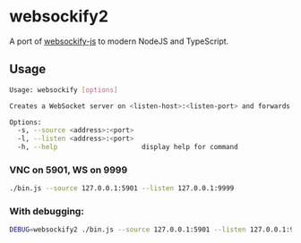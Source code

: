 # websockify2

A port of [websockify-js](https://github.com/novnc/websockify-js) to modern NodeJS and TypeScript.

## Usage

```sh
Usage: websockify [options]

Creates a WebSocket server on <listen-host>:<listen-port> and forwards traffic to a TCP socket on <source-host>:<source-port>.

Options:
  -s, --source <address>:<port>
  -l, --listen <address>:<port>
  -h, --help                     display help for command
```

### VNC on 5901, WS on 9999

```sh
./bin.js --source 127.0.0.1:5901 --listen 127.0.0.1:9999
```

### With debugging:

```sh
DEBUG=websockify2 ./bin.js --source 127.0.0.1:5901 --listen 127.0.0.1:9999
```
